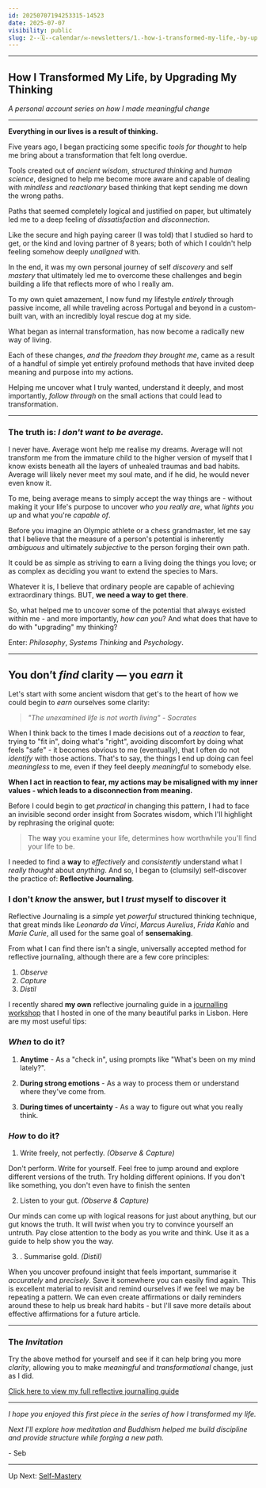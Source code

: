 ```yaml
---
id: 20250707194253315-14523
date: 2025-07-07
visibility: public
slug: 2--🗓️--calendar/✉️-newsletters/1.-how-i-transformed-my-life,-by-upgrading-my-thinking
---
```

---
## How I Transformed My Life, by Upgrading My Thinking
*A personal account series on how I made meaningful change*

---

**Everything in our lives is a result of thinking.**

Five years ago, I began practicing some specific *tools for thought* to help me bring about a transformation that felt long overdue.

Tools created out of *ancient wisdom*, *structured thinking* and *human science*, designed to help me become more aware and capable of dealing with *mindless* and *reactionary* based thinking that kept sending me down the wrong paths.

Paths that seemed completely logical and justified on paper, but ultimately led me to a deep feeling of *dissatisfaction* and *disconnection*.

Like the secure and high paying career (I was told) that I studied so hard to get, or the kind and loving partner of 8 years; both of which I couldn't help feeling somehow deeply *unaligned* with.

In the end, it was my own personal journey of self *discovery* and self *mastery* that ultimately led me to overcome these challenges and begin building a life that reflects more of who I really am. 

To my own quiet amazement, I now fund my lifestyle *entirely* through passive income, all while traveling across Portugal and beyond in a custom-built van, with an incredibly loyal rescue dog at my side.

What began as internal transformation, has now become a radically new way of living.

Each of these changes, *and the freedom they brought me*, came as a result of a handful of simple yet entirely profound methods that have invited deep meaning and purpose into my actions.

Helping me uncover what I truly wanted, understand it deeply, and most importantly, *follow through* on the small actions that could lead to transformation.


---

### The truth is: *I don't want to be average.*

I never have. Average wont help me realise my dreams. Average will not transform me from the immature child to the higher version of myself that I know exists beneath all the layers of unhealed traumas and bad habits. Average will likely never meet my soul mate, and if he did, he would never even know it.

To me, being average means to simply accept the way things are - without making it your life's purpose to uncover *who you really are*, what *lights you up* and what you're *capable of*.

Before you imagine an Olympic athlete or a chess grandmaster, let me say that I believe that the measure of a person's potential is inherently *ambiguous* and ultimately *subjective* to the person forging their own path.

It could be as simple as striving to earn a living doing the things you love; or as complex as deciding you want to extend the species to Mars.

Whatever it is, I believe that ordinary people are capable of achieving extraordinary things. BUT, **we need a way to get there**.

So, what helped me to uncover some of the potential that always existed within me - and more importantly, *how can you*? And what does that have to do with "upgrading" my thinking?

Enter: *Philosophy*, *Systems Thinking* and *Psychology*.

---

## You don’t *find* clarity — you *earn* it

Let's start with some ancient wisdom that get's to the heart of how we could begin to *earn* ourselves some clarity:

>*"The unexamined life is not worth living" - Socrates*

When I think back to the times I made decisions out of a *reaction* to fear, trying to "fit in", doing what's "right", avoiding discomfort by doing what feels "safe" - it becomes obvious to me (eventually), that I often do not *identify* with those actions. That's to say, the things I end up doing can feel *meaningless* to me, even if they feel deeply *meaningful* to somebody else.

**When I act in reaction to fear, my actions may be misaligned with my inner values - which leads to a disconnection from meaning.**

Before I could begin to get *practical* in changing this pattern, I had to face an invisible second order insight from Socrates wisdom, which I'll highlight by rephrasing the original quote:

>The **way** you examine your life, determines how worthwhile you'll find your life to be.

I needed to find a **way** to *effectively* and *consistently* understand what I *really thought* about *anything*. And so, I began to (clumsily) self-discover the practice of: **Reflective Journaling**.

### I don't *know* the answer, but I *trust* myself to discover it

Reflective Journaling is a *simple* yet *powerful* structured thinking technique, that great minds like *Leonardo da Vinci*, *Marcus Aurelius*, *Frida Kahlo* and *Marie Curie*, all used for the same goal of **sensemaking**.

From what I can find there isn't a single, universally accepted method for reflective journaling, although there are a few core principles:

1. *Observe*
2. *Capture*
3. *Distil*

I recently shared **my own** reflective journaling guide in a [journalling workshop](https://www.meetup.com/the-new-age-leadership-circle-lisbon/events/307914640/ "journalling workshop") that I hosted in one of the many beautiful parks in Lisbon. Here are my most useful tips:

### *When* to do it?

1. **Anytime** - As a "check in", using prompts like "What's been on my mind lately?".

2. **During strong emotions** - As a way to process them or understand where they've come from.

3. **During times of uncertainty** - As a way to figure out what you really think.

### *How* to do it?

1. Write freely, not perfectly. *(Observe & Capture)*

Don't perform. Write for yourself. Feel free to jump around and explore different versions of the truth. Try holding different opinions. If you don't like something, you don't even have to finish the senten

2. Listen to your gut. *(Observe & Capture)*

Our minds can come up with logical reasons for just about anything, but our gut knows the truth. It will *twist* when you try to convince yourself an untruth. Pay close attention to the body as you write and think. Use it as a guide to help show you the way.


3. . Summarise gold. *(Distil)*

When you uncover profound insight that feels important, summarise it *accurately* and *precisely*. Save it somewhere you can easily find again. This is excellent material to revisit and remind ourselves if we feel we may be repeating a pattern. We can even create affirmations or daily reminders around these to help us break hard habits - but I'll save more details about effective affirmations for a future article.

---
### The *Invitation*

Try the above method for yourself and see if it can help bring you more *clarity*, allowing you to make *meaningful* and *transformational* change, just as I did.

[Click here to view my full reflective journalling guide](/3--⚡--Efforts/Sleeping/Workshops/Journalling-Workshop/Journalling-Meetup-Resources)


---

*I hope you enjoyed this first piece in the series of how I transformed my life.*

*Next I'll explore how meditation and Buddhism helped me build discipline and provide structure while forging a new path.*

\- Seb

---

Up Next: [Self-Mastery](/2--🗓️--Calendar/✉️-Newsletters/2.-Self-Mastery)